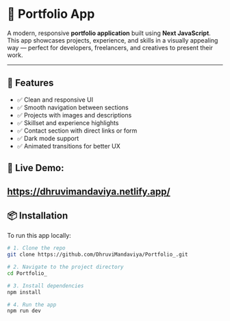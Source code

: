 # 📱 Portfolio App

A modern, responsive **portfolio application** built using **Next JavaScript**. This app showcases projects, experience, and skills in a visually appealing way — perfect for developers, freelancers, and creatives to present their work.

---

## 🚀 Features

- ✅ Clean and responsive UI
- ✅ Smooth navigation between sections
- ✅ Projects with images and descriptions
- ✅ Skillset and experience highlights
- ✅ Contact section with direct links or form
- ✅ Dark mode support
- ✅ Animated transitions for better UX


## 📸 Live Demo:
https://dhruvimandaviya.netlify.app/
---

## 📦 Installation

To run this app locally:

```bash
# 1. Clone the repo
git clone https://github.com/DhruviMandaviya/Portfolio_.git

# 2. Navigate to the project directory
cd Portfolio_

# 3. Install dependencies
npm install

# 4. Run the app
npm run dev
